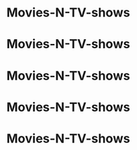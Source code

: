 # Movies-N-TV-shows
# Movies-N-TV-shows
# Movies-N-TV-shows
# Movies-N-TV-shows
# Movies-N-TV-shows
